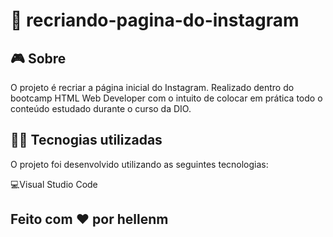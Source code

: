# 👀 recriando-pagina-do-instagram

## 🎮️ Sobre
O projeto é recriar a página inicial do Instagram. Realizado dentro do bootcamp HTML Web Developer com o intuito de colocar em prática todo o conteúdo estudado durante o curso da DIO.

## 👨‍💻️ Tecnogias utilizadas
O projeto foi desenvolvido utilizando as seguintes tecnologias:

💻️Visual Studio Code

## Feito com ❤️ por hellenm
